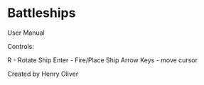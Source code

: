 # Battleships
										
User Manual

Controls:

R - Rotate Ship
Enter - Fire/Place Ship
Arrow Keys - move cursor

Created by Henry Oliver
